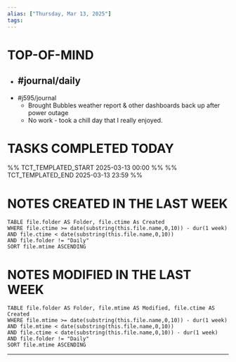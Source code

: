 ```yaml
---
alias: ["Thursday, Mar 13, 2025"]
tags: 
---
```

# TOP-OF-MIND
- #journal/daily 
	- 
- #j595/journal 
	- Brought Bubbles weather report & other dashboards back up after power outage
	- No work - took a chill day that I really enjoyed.

# TASKS COMPLETED TODAY
%% TCT_TEMPLATED_START 2025-03-13 00:00 %%
%% TCT_TEMPLATED_END 2025-03-13 23:59 %%



# NOTES CREATED IN THE LAST WEEK
``` dataview
TABLE file.folder AS Folder, file.ctime As Created
WHERE file.ctime >= date(substring(this.file.name,0,10)) - dur(1 week) 
AND file.ctime < date(substring(this.file.name,0,10)) 
AND file.folder != "Daily"
SORT file.mtime ASCENDING
```

# NOTES MODIFIED IN THE LAST WEEK
``` dataview
TABLE file.folder AS Folder, file.mtime AS Modified, file.ctime AS Created
WHERE file.mtime >= date(substring(this.file.name,0,10)) - dur(1 week)
AND file.mtime < date(substring(this.file.name,0,10))
AND file.ctime < date(substring(this.file.name,0,10)) - dur(1 week)
AND file.folder != "Daily"
SORT file.mtime ASCENDING
```
---
